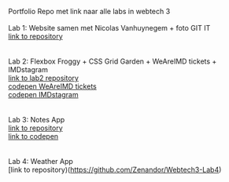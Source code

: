 Portfolio Repo met link naar alle labs in webtech 3 <br/>
<br/>
Lab 1: Website samen met Nicolas Vanhuynegem + foto GIT IT <br/>
[link to repository](https://github.com/snipercool/2imd-webtech3-lab1)<br/>
<br/>
<br/>
Lab 2: Flexbox Froggy + CSS Grid Garden + WeAreIMD tickets + IMDstagram <br/>
[link to lab2 repository](https://github.com/Zenandor/webtech3-lab2) <br/>
[codepen WeAreIMD tickets](https://codepen.io/Zenandor/pen/EMZvrW)<br/>
[codepen IMDstagram](https://codepen.io/Zenandor/pen/oVBeVp)<br/>
<br/>
<br/>
Lab 3: Notes App <br/>
[link to repository](https://github.com/Zenandor/ES6)<br/>
[link to codepen](https://codepen.io/Zenandor/pen/zbPpZE?editors=0110)<br/>
<br/>
<br/>
Lab 4: Weather App <br/>
[link to repository)(https://github.com/Zenandor/Webtech3-Lab4)<br/>

